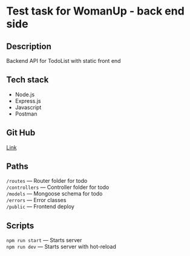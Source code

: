 # Test task for WomanUp - back end side

## Description

Backend API for TodoList with static front end 

## Tech stack

* Node.js
* Express.js
* Javascript
* Postman

## Git Hub 
[Link](https://github.com/Mikeloangel/womanup-backend)

## Paths

`/routes` — Router folder for todo  
`/controllers` — Controller folder for todo  
`/models` —  Mongoose schema for todo  
`/errors` — Error classes  
`/public` — Frontend deploy 

## Scripts

`npm run start` — Starts server    
`npm run dev` — Starts server with hot-reload

